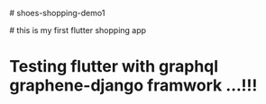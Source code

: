 #   s h o e s - s h o p p i n g - d e m o 1 
 
 

#   t h i s   i s   m y   f i r s t   f l u t t e r   s h o p p i n g   a p p 
 
 

# Testing flutter with graphql graphene-django framwork ...!!!